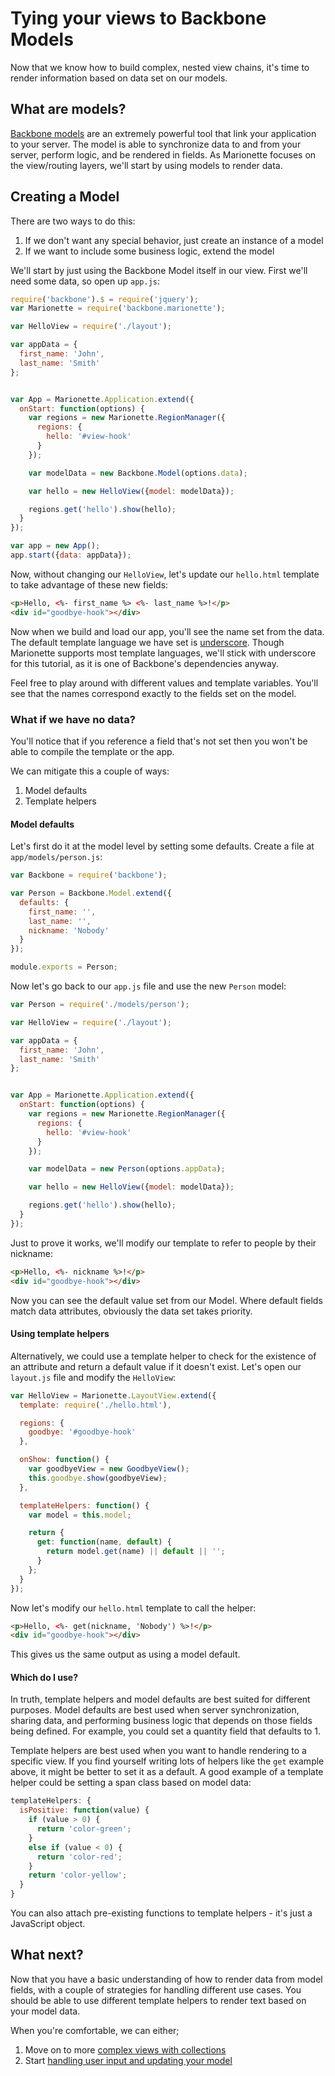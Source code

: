 # Tying your views to Backbone Models

Now that we know how to build complex, nested view chains, it's time to render
information based on data set on our models.

## What are models?

[Backbone models](https://backbonejs.org/#Model) are an extremely powerful tool
that link your application to your server. The model is able to synchronize data
to and from your server, perform logic, and be rendered in fields. As Marionette
focuses on the view/routing layers, we'll start by using models to render data.

## Creating a Model

There are two ways to do this:
  1. If we don't want any special behavior, just create an instance of a model
  2. If we want to include some business logic, extend the model

We'll start by just using the Backbone Model itself in our view. First we'll
need some data, so open up `app.js`:

```js
require('backbone').$ = require('jquery');
var Marionette = require('backbone.marionette');

var HelloView = require('./layout');

var appData = {
  first_name: 'John',
  last_name: 'Smith'
};


var App = Marionette.Application.extend({
  onStart: function(options) {
    var regions = new Marionette.RegionManager({
      regions: {
        hello: '#view-hook'
      }
    });

    var modelData = new Backbone.Model(options.data);

    var hello = new HelloView({model: modelData});

    regions.get('hello').show(hello);
  }
});

var app = new App();
app.start({data: appData});
```

Now, without changing our `HelloView`, let's update our `hello.html` template
to take advantage of these new fields:

```html
<p>Hello, <%- first_name %> <%- last_name %>!</p>
<div id="goodbye-hook"></div>
```

Now when we build and load our app, you'll see the name set from the data. The
default template language we have set is
[underscore](https://underscorejs.org#template). Though Marionette supports most
template languages, we'll stick with underscore for this tutorial, as it is one
of Backbone's dependencies anyway.

Feel free to play around with different values and template variables. You'll
see that the names correspond exactly to the fields set on the model.

### What if we have no data?

You'll notice that if you reference a field that's not set then you won't be
able to compile the template or the app.

We can mitigate this a couple of ways:
  1. Model defaults
  2. Template helpers

#### Model defaults

Let's first do it at the model level by setting some defaults. Create a file at
`app/models/person.js`:

```js
var Backbone = require('backbone');

var Person = Backbone.Model.extend({
  defaults: {
    first_name: '',
    last_name: '',
    nickname: 'Nobody'
  }
});

module.exports = Person;
```

Now let's go back to our `app.js` file and use the new `Person` model:

```js
var Person = require('./models/person');

var HelloView = require('./layout');

var appData = {
  first_name: 'John',
  last_name: 'Smith'
};


var App = Marionette.Application.extend({
  onStart: function(options) {
    var regions = new Marionette.RegionManager({
      regions: {
        hello: '#view-hook'
      }
    });

    var modelData = new Person(options.appData);

    var hello = new HelloView({model: modelData});

    regions.get('hello').show(hello);
  }
});
```

Just to prove it works, we'll modify our template to refer to people by their
nickname:

```html
<p>Hello, <%- nickname %>!</p>
<div id="goodbye-hook"></div>
```

Now you can see the default value set from our Model. Where default fields match
data attributes, obviously the data set takes priority.

#### Using template helpers

Alternatively, we could use a template helper to check for the existence of an
attribute and return a default value if it doesn't exist. Let's open our
`layout.js` file and modify the `HelloView`:

```js
var HelloView = Marionette.LayoutView.extend({
  template: require('./hello.html'),

  regions: {
    goodbye: '#goodbye-hook'
  },

  onShow: function() {
    var goodbyeView = new GoodbyeView();
    this.goodbye.show(goodbyeView);
  },

  templateHelpers: function() {
    var model = this.model;

    return {
      get: function(name, default) {
        return model.get(name) || default || '';
      }
    };
  }
});
```

Now let's modify our `hello.html` template to call the helper:

```html
<p>Hello, <%- get(nickname, 'Nobody') %>!</p>
<div id="goodbye-hook"></div>
```

This gives us the same output as using a model default.

#### Which do I use?

In truth, template helpers and model defaults are best suited for different
purposes. Model defaults are best used when server synchronization, sharing
data, and performing business logic that depends on those fields being defined.
For example, you could set a quantity field that defaults to 1.

Template helpers are best used when you want to handle rendering to a specific
view. If you find yourself writing lots of helpers like the `get` example above,
it might be better to set it as a default. A good example of a template helper
could be setting a span class based on model data:

```js
templateHelpers: {
  isPositive: function(value) {
    if (value > 0) {
      return 'color-green';
    }
    else if (value < 0) {
      return 'color-red';
    }
    return 'color-yellow';
  }
}
```

You can also attach pre-existing functions to template helpers - it's just a
JavaScript object.

## What next?

Now that you have a basic understanding of how to render data from model fields,
with a couple of strategies for handling different use cases. You should be able
to use different template helpers to render text based on your model data.

When you're comfortable, we can either;
  1. Move on to more [complex views with collections](./collections.md)
  2. Start [handling user input and updating your model](./events.md)
